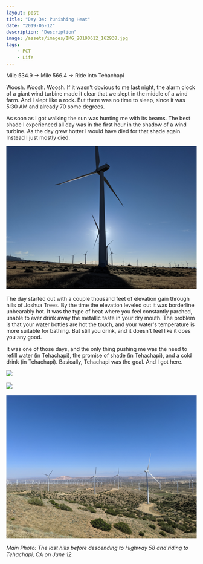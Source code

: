 ```yaml
---
layout: post
title: "Day 34: Punishing Heat"
date: "2019-06-12"
description: "Description"
image: /assets/images/IMG_20190612_162938.jpg
tags:
    - PCT
    - Life
---
```

Mile 534.9 -> Mile 566.4 -> Ride into Tehachapi

Woosh. Woosh. Woosh. If it wasn't obvious to me last night, the alarm clock of a giant wind turbine made it clear that we slept in the middle of a wind farm. And I slept like a rock. But there was no time to sleep, since it was 5:30 AM and already 70 some degrees. 

As soon as I got walking the sun was hunting me with its beams. The best shade I experienced all day was in the first hour in the shadow of a wind turbine. As the day grew hotter I would have died for that shade again. Instead I just mostly died.

![](/assets/images/IMG_20190612_064835.jpg)

The day started out with a couple thousand feet of elevation gain through hills of Joshua Trees. By the time the elevation leveled out it was borderline unbearably hot. It was the type of heat where you feel constantly parched, unable to ever drink away the metallic taste in your dry mouth. The problem is that your water bottles are hot the touch, and your water's temperature is more suitable for bathing. But still you drink, and it doesn't feel like it does you any good.

It was one of those days, and the only thing pushing me was the need to refill water (in Tehachapi), the promise of shade (in Tehachapi), and a cold drink (in Tehachapi). Basically, Tehachapi was the goal. And I got here.

![](/assets/images/MVIMG_20190612_141459.jpg)

![](/assets/image/IMG_20190612_141940.jpg)

![](/assets/images/IMG_20190612_155443.jpg)

*Main Photo: The last hills before descending to Highway 58 and riding to Tehachapi, CA on June 12.*
